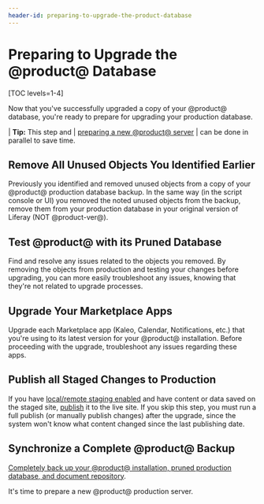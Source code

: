 ```yaml
---
header-id: preparing-to-upgrade-the-product-database
---
```


# Preparing to Upgrade the @product@ Database

[TOC levels=1-4]

Now that you've successfully upgraded a copy of your @product@ database, you're
ready to prepare for upgrading your production database. 

| **Tip:** This step and
| [preparing a new @product@ server](/docs/7-2/deploy/-/knowledge_base/deploy/preparing-a-new-product-server-for-data-upgrade)
| can be done in parallel to save time. 

## Remove All Unused Objects You Identified Earlier

Previously you identified and removed unused objects from a copy of your
@product@ production database backup. In the same way (in the script console or
UI) you removed the noted unused objects from the backup, remove them from your
production database in your original version of Liferay (NOT @product-ver@). 

## Test @product@ with its Pruned Database 

Find and resolve any issues related to the objects you removed. By removing the
objects from production and testing your changes before upgrading, you can more
easily troubleshoot any issues, knowing that they're not related to upgrade
processes. 

## Upgrade Your Marketplace Apps 

Upgrade each Marketplace app (Kaleo, Calendar, Notifications, etc.) that you're
using to its latest version for your @product@ installation. Before proceeding
with the upgrade, troubleshoot any issues regarding these apps.

## Publish all Staged Changes to Production 

If you have
[local/remote staging enabled](/docs/7-2/user/-/knowledge_base/user/enabling-staging)
and have content or data saved on the staged site, 
[publish](/docs/7-2/user/-/knowledge_base/user/publishing-staged-content-efficiently)
it to the live site. If you skip this step, you must run a full publish (or
manually publish changes) after the upgrade, since the system won't know what
content changed since the last publishing date.

## Synchronize a Complete @product@ Backup 

[Completely back up your @product@ installation, pruned production database, and document repository](/docs/7-2/deploy/-/knowledge_base/deploy/backing-up-a-liferay-installation). 

It's time to prepare a new @product@ production server.  
